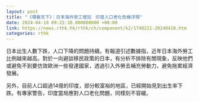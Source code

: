 ```yaml
---
layout: post
title: "《環看天下》：日本海外勞工增加　印度人口老化危機浮現"
date: 2024-04-10 09:22:10.000000000 +08:00
link: https://news.rthk.hk/rthk/ch/component/k2/1748221-20240410.htm
categories: rthk
---
```


日本出生人數下跌，人口下降的問題持續。有報道引述數據指，近年日本海外勞工比例越來越高。對於一向避談移民政策的日本，有分析不排除有關現象，反映他們或避免不到要仿效歐洲一些發達國家，透過引入外勞去補充勞動力，避免拖累經濟發展。

另外，目前人口超過14億的印度，部分較富裕的地區，已經開始見到出生率下跌。有專家警告，印度當局應對人口老化問題，同樣刻不容緩。
